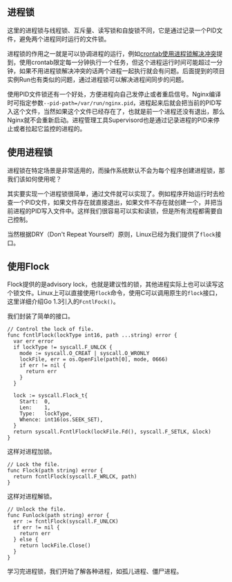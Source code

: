 
## 进程锁

这里的进程锁与线程锁、互斥量、读写锁和自旋锁不同，它是通过记录一个PID文件，避免两个进程同时运行的文件锁。

进程锁的作用之一就是可以协调进程的运行，例如[crontab使用进程锁解决冲突](http://www.live-in.org/archives/1036.html)提到，使用crontab限定每一分钟执行一个任务，但这个进程运行时间可能超过一分钟，如果不用进程锁解决冲突的话两个进程一起执行就会有问题。后面提到的项目实例Run也有类似的问题，通过进程锁可以解决进程间同步的问题。

使用PID文件锁还有一个好处，方便进程向自己发停止或者重启信号。Nginx编译时可指定参数`--pid-path=/var/run/nginx.pid`，进程起来后就会把当前的PID写入这个文件，当然如果这个文件已经存在了，也就是前一个进程还没有退出，那么Nginx就不会重新启动。进程管理工具Supervisord也是通过记录进程的PID来停止或者拉起它监控的进程的。

## 使用进程锁

进程锁在特定场景是非常适用的，而操作系统默认不会为每个程序创建进程锁，那我们该如何使用呢？

其实要实现一个进程锁很简单，通过文件就可以实现了。例如程序开始运行时去检查一个PID文件，如果文件存在就直接退出，如果文件不存在就创建一个，并把当前进程的PID写入文件中。这样我们很容易可以实和读锁，但是所有流程都需要自己控制。

当然根据DRY（Don't Repeat Yourself）原则，Linux已经为我们提供了`flock`接口。

## 使用Flock

Flock提供的是advisory lock，也就是建议性的锁，其他进程实际上也可以读写这个锁文件。Linux上可以直接使用`flock`命令，使用C可以调用原生的`flock`接口，这里详细介绍Go 1.3引入的`FcntlFock()`。

我们封装了简单的接口。

```
// Control the lock of file.
func fcntlFlock(lockType int16, path ...string) error {
  var err error
  if lockType != syscall.F_UNLCK {
    mode := syscall.O_CREAT | syscall.O_WRONLY
    lockFile, err = os.OpenFile(path[0], mode, 0666)
    if err != nil {
      return err
    }
  }

  lock := syscall.Flock_t{
    Start:  0,
    Len:    1,
    Type:   lockType,
    Whence: int16(os.SEEK_SET),
  }
  return syscall.FcntlFlock(lockFile.Fd(), syscall.F_SETLK, &lock)
}
```

这样对进程加锁。

```
// Lock the file.
func Flock(path string) error {
  return fcntlFlock(syscall.F_WRLCK, path)
}
```

这样对进程解锁。

```
// Unlock the file.
func Funlock(path string) error {
  err := fcntlFlock(syscall.F_UNLCK)
  if err != nil {
    return err
  } else {
    return lockFile.Close()
  }
}
```

学习完进程锁，我们开始了解各种进程，如孤儿进程、僵尸进程。
